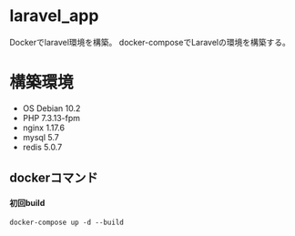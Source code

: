 # laravel_app

Dockerでlaravel環境を構築。
docker-composeでLaravelの環境を構築する。

# 構築環境

- OS Debian 10.2
- PHP 7.3.13-fpm
- nginx 1.17.6
- mysql 5.7
- redis 5.0.7

## dockerコマンド  

  #### 初回build
    docker-compose up -d --build  
    
